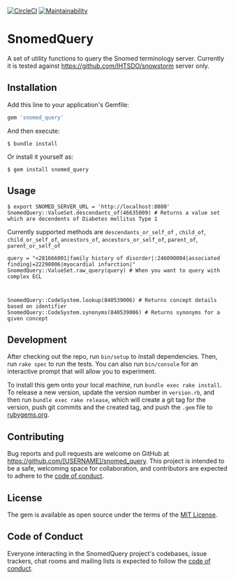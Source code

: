 [![CircleCI](https://circleci.com/gh/sivagollapalli/snomed_query/tree/master.svg?style=svg)](https://circleci.com/gh/sivagollapalli/snomed_query/tree/master)
[![Maintainability](https://api.codeclimate.com/v1/badges/4874e46f608eed9c666a/maintainability)](https://codeclimate.com/github/sivagollapalli/snomed_query/maintainability)

# SnomedQuery

A set of utility functions to query the Snomed terminology server. Currently it is tested against https://github.com/IHTSDO/snowstorm server only. 

## Installation

Add this line to your application's Gemfile:

```ruby
gem 'snomed_query'
```

And then execute:

    $ bundle install

Or install it yourself as:

    $ gem install snomed_query

## Usage

	$ export SNOMED_SERVER_URL = 'http://localhost:8080'
	SnomedQuery::ValueSet.descendants_of(46635009) # Returns a value set which are decendents of Diabetes mellitus Type 1

Currently supported methods are `descendants_or_self_of` , `child_of`, `child_or_self_of`, `ancestors_of`, `ancestors_or_self_of`, `parent_of`, `parent_or_self_of`
    
	query = "<281666001|family history of disorder|:246090004|associated finding|=22298006|myocardial infarction|"
	SnomedQuery::ValueSet.raw_query(query) # When you want to query with complex ECL

#
    SnomedQuery::CodeSystem.lookup(840539006) # Returns concept details based on identifier
    SnomedQuery::CodeSystem.synonyms(840539006) # Returns synonyms for a given concept
    

## Development

After checking out the repo, run `bin/setup` to install dependencies. Then, run `rake spec` to run the tests. You can also run `bin/console` for an interactive prompt that will allow you to experiment.

To install this gem onto your local machine, run `bundle exec rake install`. To release a new version, update the version number in `version.rb`, and then run `bundle exec rake release`, which will create a git tag for the version, push git commits and the created tag, and push the `.gem` file to [rubygems.org](https://rubygems.org).

## Contributing

Bug reports and pull requests are welcome on GitHub at https://github.com/[USERNAME]/snomed_query. This project is intended to be a safe, welcoming space for collaboration, and contributors are expected to adhere to the [code of conduct](https://github.com/[USERNAME]/snomed_query/blob/master/CODE_OF_CONDUCT.md).

## License

The gem is available as open source under the terms of the [MIT License](https://opensource.org/licenses/MIT).

## Code of Conduct

Everyone interacting in the SnomedQuery project's codebases, issue trackers, chat rooms and mailing lists is expected to follow the [code of conduct](https://github.com/[USERNAME]/snomed_query/blob/master/CODE_OF_CONDUCT.md).
